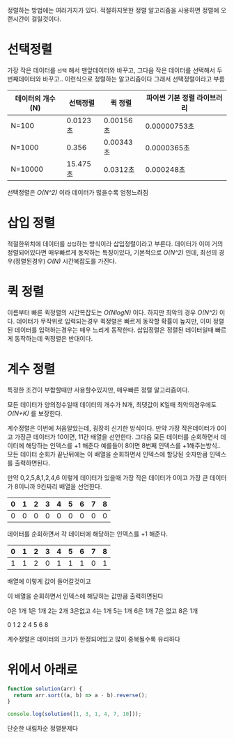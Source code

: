 정렬하는 방법에는 여러가지가 있다. 적절하지못한 정렬 알고리즘을 사용하면 정렬에 오랜시간이 걸릴것이다.

# 선택정렬

가장 작은 데이터를 `선택` 해서 맨앞데이터와 바꾸고, 그다음 작은 데이터를 선택해서 두번째데이터와 바꾸고.. 이런식으로 정렬하는 알고리즘이다 그래서 선택정렬이라고 부름

| 데이터의 개수(N) | 선택정렬 | 퀵 정렬   | 파이썬 기본 정렬 라이브러리 |
| ---------------- | -------- | --------- | --------------------------- |
| N=100            | 0.0123초 | 0.00156초 | 0.00000753초                |
| N=1000           | 0.356    | 0.00343초 | 0.0000365초                 |
| N=10000          | 15.475초 | 0.0312초  | 0.000248초                  |

선택정렬은 _O(N^2)_ 이라 데이터가 많을수록 엄청느려짐

# 삽입 정렬

적절한위치에 데이터를 `삽입`하는 방식이라 삽입정렬이라고 부른다. 데이터가 이미 거의 정렬되어있다면 매우빠르게 동작하는 특징이있다, 기본적으로 _O(N^2)_ 인데, 최선의 경우(정렬된경우) _O(N)_ 시간복잡도를 가진다.

# 퀵 정렬

이름부터 빠른 퀵정렬의 시간복잡도는 _O(NlogN)_ 이다. 하지만 최악의 경우 _O(N^2)_ 이다. 데이터가 무작위로 입력되는경우 퀵정렬은 빠르게 동작할 확률이 높지만, 이미 정렬된 데이터를 입력하는경우는 매우 느리게 동작한다. 삽입정렬은 정렬된 데이터일때 빠르게 동작하는데 퀵정렬은 반대이다.

# 계수 정렬

특정한 조건이 부합할때만 사용할수있지만, 매우빠른 정렬 알고리즘이다.

모든 데이터가 양의정수일때 데이터의 개수가 N개, 최댓값이 K일때 최악의경우에도 _O(N+K)_ 를 보장한다.

계수정렬은 이번에 처음알았는데, 굉장히 신기한 방식이다. 만약 가장 작은데이터가 0이고 가장큰 데이터가 10이면, 11칸 배열을 선언한다. 그다음 모든 데이터를 순회하면서 데이터에 해당하는 인덱스를 +1 해준다 예를들어 8이면 8번째 인덱스를 +1해주는방식.. 모든 데이터 순회가 끝난뒤에는 이 배열을 순회하면서 인덱스에 할당된 숫자만큼 인덱스를 출력하면된다.

만약 0,2,5,8,1,2,4,6 이렇게 데이터가 있을때 가장 작은 데이터가 0이고 가장 큰 데이터가 8이니까 9칸짜리 배열을 선언한다.

| 0   | 1   | 2   | 3   | 4   | 5   | 6   | 7   | 8   |
| --- | --- | --- | --- | --- | --- | --- | --- | --- |
| 0   | 0   | 0   | 0   | 0   | 0   | 0   | 0   | 0   |

데이터를 순회하면서 각 데이터에 해당하는 인덱스를 +1 해준다.

| 0   | 1   | 2   | 3   | 4   | 5   | 6   | 7   | 8   |
| --- | --- | --- | --- | --- | --- | --- | --- | --- |
| 1   | 1   | 2   | 0   | 1   | 1   | 1   | 0   | 1   |

배열에 이렇게 값이 들어갈것이고

이 배열을 순회하면서 인덱스에 해당하는 값만큼 출력하면된다

0은 1개 1은 1개 2는 2개 3은없고 4는 1개 5는 1개 6은 1개 7은 없고 8은 1개

0 1 2 2 4 5 6 8

계수정렬은 데이터의 크기가 한정되어있고 많이 중복될수록 유리하다

# 위에서 아래로

```javascript
function solution(arr) {
  return arr.sort((a, b) => a - b).reverse();
}

console.log(solution([1, 3, 1, 4, 7, 10]));
```

단순한 내림차순 정렬문제다
